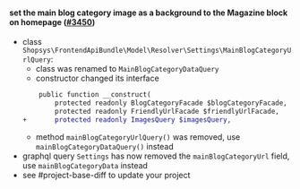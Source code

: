 #### set the main blog category image as a background to the Magazine block on homepage ([#3450](https://github.com/shopsys/shopsys/pull/3450))

- class `Shopsys\FrontendApiBundle\Model\Resolver\Settings\MainBlogCategoryUrlQuery`:
    - class was renamed to `MainBlogCategoryDataQuery`
    - constructor changed its interface
    ```diff
        public function __construct(
            protected readonly BlogCategoryFacade $blogCategoryFacade,
            protected readonly FriendlyUrlFacade $friendlyUrlFacade,
    +       protected readonly ImagesQuery $imagesQuery,
    ```
    - method `mainBlogCategoryUrlQuery()` was removed, use `mainBlogCategoryDataQuery()` instead
- graphql query `Settings` has now removed the `mainBlogCategoryUrl` field, use `mainBlogCategoryData` instead
- see #project-base-diff to update your project
